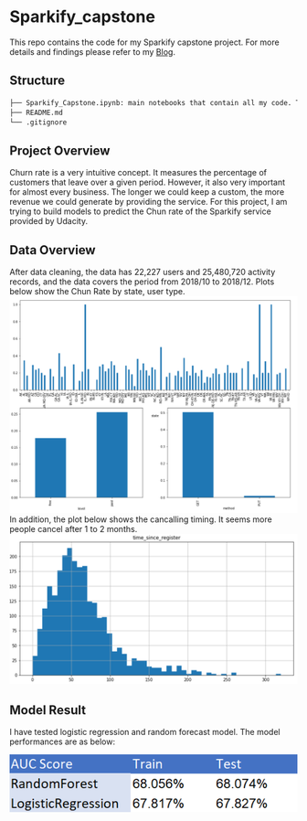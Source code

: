 # Sparkify_capstone

This repo contains the code for my Sparkify capstone project. For more details and findings please refer to my [Blog](https://bigyi1989-93881.medium.com/sparkify-churn-rate-bdd4baae5021).


## Structure
 ```bash
├── Sparkify_Capstone.ipynb: main notebooks that contain all my code. This is directly download from EMR.
├── README.md
└── .gitignore
 ```
## Project Overview
Churn rate is a very intuitive concept. It measures the percentage of customers that leave over a given period. However, it also very important for almost every business. The longer we could keep a custom, the more revenue we could generate by providing the service. For this project, I am trying to build models to predict the Chun rate of the Sparkify service provided by Udacity.

## Data Overview
After data cleaning, the data has 22,227 users and 25,480,720 activity records, and the data covers the period from 2018/10 to 2018/12. Plots below show the Chun Rate by state, user type.
![plot](./fig/chun_rate_analysis.png)
In addition, the plot below shows the cancalling timing. It seems more people cancel after 1 to 2 months.
![plot](./fig/user_cancel_timing.png)

## Model Result 
I have tested logistic regression and random forecast model. The model performances are as below:

![plot](./fig/model_result.png)
